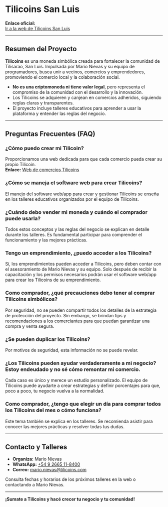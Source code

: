 # Tilicoins San Luis

**Enlace oficial:**  
[Ir a la web de Tilicoins San Luis](https://tilisaraomarket.github.io/Tilicoins/)

---

## Resumen del Proyecto

**Tilicoins** es una moneda simbólica creada para fortalecer la comunidad de Tilisarao, San Luis. Impulsada por Mario Nievas y su equipo de programadores, busca unir a vecinos, comercios y emprendedores, promoviendo el comercio local y la colaboración social.

- **No es una criptomoneda ni tiene valor legal**, pero representa el compromiso de la comunidad con el desarrollo y la innovación.
- Los Tilicoins se adquieren y canjean en comercios adheridos, siguiendo reglas claras y transparentes.
- El proyecto incluye talleres educativos para aprender a usar la plataforma y entender las reglas del negocio.

---

## Preguntas Frecuentes (FAQ)

### ¿Cómo puedo crear mi Tilicoin?

Proporcionamos una web dedicada para que cada comercio pueda crear su propio Tilicoin.  
**Enlace:** [Web de comercios Tilicoins](https://tilisaraomarket.github.io/Tilicoins-San-Luis/)

### ¿Cómo se maneja el software web para crear Tilicoins?

El manejo del software web/app para crear y gestionar Tilicoins se enseña en los talleres educativos organizados por el equipo de Tilicoins.

### ¿Cuándo debo vender mi moneda y cuándo el comprador puede usarla?

Todos estos conceptos y las reglas del negocio se explican en detalle durante los talleres. Es fundamental participar para comprender el funcionamiento y las mejores prácticas.

### Tengo un emprendimiento, ¿puedo acceder a los Tilicoins?

Sí, los emprendimientos pueden acceder a Tilicoins, pero deben contar con el asesoramiento de Mario Nievas y su equipo. Solo después de recibir la capacitación y los permisos necesarios podrán usar el software web/app para crear los Tilicoins de su emprendimiento.

### Como comprador, ¿qué precauciones debo tener al comprar Tilicoins simbólicos?

Por seguridad, no se pueden compartir todos los detalles de la estrategia de protección del proyecto. Sin embargo, se brindan tips y recomendaciones a los comerciantes para que puedan garantizar una compra y venta segura.

### ¿Se pueden duplicar los Tilicoins?

Por motivos de seguridad, esta información no se puede revelar.

### ¿Los Tilicoins pueden ayudar verdaderamente a mi negocio? Estoy endeudado y no sé cómo remontar mi comercio.

Cada caso es único y merece un estudio personalizado. El equipo de Tilicoins puede ayudarte a crear estrategias y definir porcentajes para que, poco a poco, tu negocio vuelva a la normalidad.

### Como comprador, ¿tengo que elegir un día para comprar todos los Tilicoins del mes o cómo funciona?

Este tema también se explica en los talleres. Se recomienda asistir para conocer las mejores prácticas y resolver todas tus dudas.

---

## Contacto y Talleres

- **Organiza:** Mario Nievas  
- **WhatsApp:** [+54 9 2665 11-8400](https://wa.me/5492665118400)  
- **Correo:** mario.nievas@tilicoins.com

Consulta fechas y horarios de los próximos talleres en la web o contactando a Mario Nievas.

---

**¡Sumate a Tilicoins y hacé crecer tu negocio y tu comunidad!**